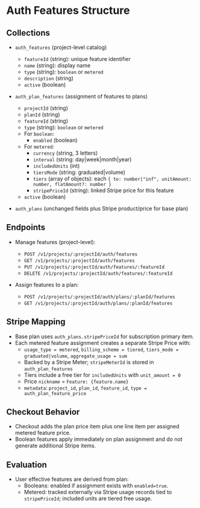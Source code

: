 # Auth Features Structure

## Collections

- `auth_features` (project-level catalog)

  - `featureId` (string): unique feature identifier
  - `name` (string): display name
  - `type` (string): `boolean` or `metered`
  - `description` (string)
  - `active` (boolean)

- `auth_plan_features` (assignment of features to plans)

  - `projectId` (string)
  - `planId` (string)
  - `featureId` (string)
  - `type` (string): `boolean` or `metered`
  - For `boolean`:
    - `enabled` (boolean)
  - For `metered`:
    - `currency` (string, 3 letters)
    - `interval` (string: day|week|month|year)
    - `includedUnits` (int)
    - `tiersMode` (string: graduated|volume)
    - `tiers` (array of objects): each `{ to: number|"inf", unitAmount: number, flatAmount?: number }`
    - `stripePriceId` (string): linked Stripe price for this feature
  - `active` (boolean)

- `auth_plans` (unchanged fields plus Stripe product/price for base plan)

## Endpoints

- Manage features (project-level):

  - `POST /v1/projects/:projectId/auth/features`
  - `GET /v1/projects/:projectId/auth/features`
  - `PUT /v1/projects/:projectId/auth/features/:featureId`
  - `DELETE /v1/projects/:projectId/auth/features/:featureId`

- Assign features to a plan:
  - `POST /v1/projects/:projectId/auth/plans/:planId/features`
  - `GET /v1/projects/:projectId/auth/plans/:planId/features`

## Stripe Mapping

- Base plan uses `auth_plans.stripePriceId` for subscription primary item.
- Each metered feature assignment creates a separate Stripe Price with:
  - `usage_type = metered`, `billing_scheme = tiered`, `tiers_mode = graduated|volume`, `aggregate_usage = sum`
  - Backed by a Stripe Meter; `stripeMeterId` is stored in `auth_plan_features`
  - Tiers include a free tier for `includedUnits` with `unit_amount = 0`
  - Price `nickname` = `Feature: {feature.name}`
  - `metadata`: `project_id`, `plan_id`, `feature_id`, `type = auth_plan_feature_price`

## Checkout Behavior

- Checkout adds the plan price item plus one line item per assigned metered feature price.
- Boolean features apply immediately on plan assignment and do not generate additional Stripe items.

## Evaluation

- User effective features are derived from plan:
  - Booleans: enabled if assignment exists with `enabled=true`.
  - Metered: tracked externally via Stripe usage records tied to `stripePriceId`; included units are tiered free usage.

